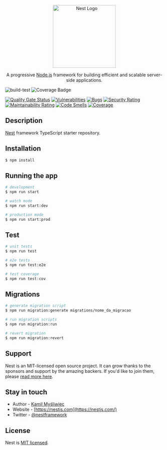 <p align="center">
  <a href="http://nestjs.com/" target="blank"><img src="https://nestjs.com/img/logo-small.svg" width="200" alt="Nest Logo" /></a>
</p>

  <p align="center">A progressive <a href="http://nodejs.org" target="_blank">Node.js</a> framework for building efficient and scalable server-side applications.</p>

<p align="center">

![build-test](https://github.com/wrsouza/nest-cqrs-typeorm/actions/workflows/build-test.yml/badge.svg)  ![Coverage Badge](https://img.shields.io/endpoint?url=https://gist.githubusercontent.com/wrsouza/9b7d5aa0fe6ff3af0f45f9863f5e86a9/raw/nest-cqrs-typeorm__master.json)

</p>

<p align="center">
  
  [![Quality Gate Status](https://sonarcloud.io/api/project_badges/measure?project=wrsouza_nest-cqrs-typeorm&metric=alert_status)](https://sonarcloud.io/summary/new_code?id=wrsouza_nest-cqrs-typeorm) [![Vulnerabilities](https://sonarcloud.io/api/project_badges/measure?project=wrsouza_nest-cqrs-typeorm&metric=vulnerabilities)](https://sonarcloud.io/summary/new_code?id=wrsouza_nest-cqrs-typeorm)  [![Bugs](https://sonarcloud.io/api/project_badges/measure?project=wrsouza_nest-cqrs-typeorm&metric=bugs)](https://sonarcloud.io/summary/new_code?id=wrsouza_nest-cqrs-typeorm)  [![Security Rating](https://sonarcloud.io/api/project_badges/measure?project=wrsouza_nest-cqrs-typeorm&metric=security_rating)](https://sonarcloud.io/summary/new_code?id=wrsouza_nest-cqrs-typeorm)  [![Maintainability Rating](https://sonarcloud.io/api/project_badges/measure?project=wrsouza_nest-cqrs-typeorm&metric=sqale_rating)](https://sonarcloud.io/summary/new_code?id=wrsouza_nest-cqrs-typeorm)  [![Code Smells](https://sonarcloud.io/api/project_badges/measure?project=wrsouza_nest-cqrs-typeorm&metric=code_smells)](https://sonarcloud.io/summary/new_code?id=wrsouza_nest-cqrs-typeorm)  [![Coverage](https://sonarcloud.io/api/project_badges/measure?project=wrsouza_nest-cqrs-typeorm&metric=coverage)](https://sonarcloud.io/summary/new_code?id=wrsouza_nest-cqrs-typeorm)
  
</p>
  
  
## Description

[Nest](https://github.com/nestjs/nest) framework TypeScript starter repository.

## Installation

```bash
$ npm install
```

## Running the app

```bash
# development
$ npm run start

# watch mode
$ npm run start:dev

# production mode
$ npm run start:prod
```

## Test

```bash
# unit tests
$ npm run test

# e2e tests
$ npm run test:e2e

# test coverage
$ npm run test:cov
```

## Migrations

```bash
# generate migration script
$ npm run migration:generate migrations/nome_da_migracao

# run migration scripts
$ npm run migration:run

# revert migration
$ npm run migration:revert
```

## Support

Nest is an MIT-licensed open source project. It can grow thanks to the sponsors and support by the amazing backers. If you'd like to join them, please [read more here](https://docs.nestjs.com/support).

## Stay in touch

- Author - [Kamil Myśliwiec](https://kamilmysliwiec.com)
- Website - [https://nestjs.com](https://nestjs.com/)
- Twitter - [@nestframework](https://twitter.com/nestframework)

## License

Nest is [MIT licensed](LICENSE).
